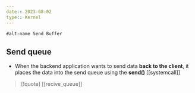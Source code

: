 ```yaml
---
date:: 2023-08-02
type:: Kernel
---
```

	#alt-name Send Buffer 
## Send queue 

- When the backend application wants to send data **back to the client**, it places the data into the send queue using the **send()** [[systemcall]] 

>[!quote] [[recive_queue]]